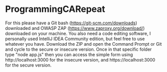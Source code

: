 # ProgrammingCARepeat
For this please have a Git bash (https://git-scm.com/downloads) downloaded and OWASP ZAP (https://www.zaproxy.org/download/) downloaded on your machine. You also need a code editing software, I personally used IntelliJ IDEA Community edition, but feel free to use whatever you have. Download the ZIP and open the Command Prompt or Git and cycle to the secure or insecure version. Once in that specific folder type "node app.js" then you can access the simple form using http://localhost:3000 for the insecure version, and https://localhost:3000 for the secure version.
